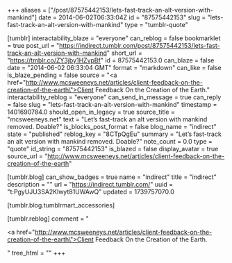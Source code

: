 +++
aliases = ["/post/87575442153/lets-fast-track-an-alt-version-with-mankind"]
date = 2014-06-02T06:33:04Z
id = "87575442153"
slug = "lets-fast-track-an-alt-version-with-mankind"
type = "tumblr-quote"

[tumblr]
interactability_blaze = "everyone"
can_reblog = false
bookmarklet = true
post_url = "https://indirect.tumblr.com/post/87575442153/lets-fast-track-an-alt-version-with-mankind"
short_url = "https://tmblr.co/ZY3jby1HZvpBf"
id = 87575442153.0
can_blaze = false
date = "2014-06-02 06:33:04 GMT"
format = "markdown"
can_like = false
is_blaze_pending = false
source = "<a href=\"http://www.mcsweeneys.net/articles/client-feedback-on-the-creation-of-the-earth\">Client Feedback On the Creation of the Earth.</a>"
interactability_reblog = "everyone"
can_send_in_message = true
can_reply = false
slug = "lets-fast-track-an-alt-version-with-mankind"
timestamp = 1401690784.0
should_open_in_legacy = true
source_title = "mcsweeneys.net"
text = "Let’s fast-track an alt version with mankind removed. Doable?"
is_blocks_post_format = false
blog_name = "indirect"
state = "published"
reblog_key = "8CTpQgEu"
summary = "Let’s fast-track an alt version with mankind removed. Doable?"
note_count = 0.0
type = "quote"
id_string = "87575442153"
is_blazed = false
display_avatar = true
source_url = "http://www.mcsweeneys.net/articles/client-feedback-on-the-creation-of-the-earth"

[tumblr.blog]
can_show_badges = true
name = "indirect"
title = "indirect"
description = ""
url = "https://indirect.tumblr.com/"
uuid = "t:PgyUJU3SA2Klwyt81UWAwQ"
updated = 1739757070.0

[tumblr.blog.tumblrmart_accessories]

[tumblr.reblog]
comment = "<p><a href=\"http://www.mcsweeneys.net/articles/client-feedback-on-the-creation-of-the-earth\">Client Feedback On the Creation of the Earth.</a></p>"
tree_html = ""
+++
